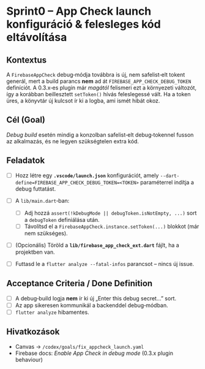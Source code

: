 # Sprint0 – App Check launch konfiguráció & felesleges kód eltávolítása

## Kontextus

A `FirebaseAppCheck` debug‑módja továbbra is új, nem safelist‑elt tokent generál, mert a build parancs **nem** ad át `FIREBASE_APP_CHECK_DEBUG_TOKEN` definíciót. A 0.3.x‑es plugin már *magától* felismeri ezt a környezeti változót, így a korábban beillesztett `setToken()` hívás feleslegessé vált. Ha a token üres, a könyvtár új kulcsot ír ki a logba, ami ismét hibát okoz.

## Cél (Goal)

*Debug build* esetén mindig a konzolban safelist‑elt debug‑tokennel fusson az alkalmazás, és ne legyen szükségtelen extra kód.

## Feladatok

* [ ] Hozz létre egy **`.vscode/launch.json`** konfigurációt, amely `--dart-define=FIREBASE_APP_CHECK_DEBUG_TOKEN=<TOKEN>` paraméterrel indítja a debug futtatást.
* [ ] A `lib/main.dart`‑ban:

  * [ ] Adj hozzá `assert(!kDebugMode || debugToken.isNotEmpty, ...)` sort a `debugToken` definiálása után.
  * [ ] Távolítsd el a `FirebaseAppCheck.instance.setToken(...)` blokkot (már nem szükséges).
* [ ] (Opcionális) Töröld a **`lib/firebase_app_check_ext.dart`** fájlt, ha a projektben van.
* [ ] Futtasd le a `flutter analyze --fatal-infos` parancsot – nincs új issue.

## Acceptance Criteria / Done Definition

* [ ] A debug‑build logja **nem** ír ki új „Enter this debug secret…” sort.
* [ ] Az app sikeresen kommunikál a backenddel debug‑módban.
* [ ] `flutter analyze` hibamentes.

## Hivatkozások

* Canvas → `/codex/goals/fix_appcheck_launch.yaml`
* Firebase docs: *Enable App Check in debug mode* (0.3.x plugin behaviour)
